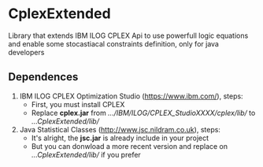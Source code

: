 # CplexExtended
Library that extends IBM ILOG CPLEX Api to use powerfull logic equations and enable some stocastiacal constraints definition, only for java developers

## Dependences
1. IBM ILOG CPLEX Optimization Studio (https://www.ibm.com/), steps:
    * First, you must install CPLEX
    * Replace **cplex.jar** from *.../IBM/ILOG/CPLEX_StudioXXXX/cplex/lib/* to *...CplexExtended/lib/*
2. Java Statistical Classes (http://www.jsc.nildram.co.uk), steps:
    * It's alright, the **jsc.jar** is already include in your project
    * But you can donwload a more recent version and replace on *...CplexExtended/lib/* if you prefer